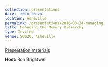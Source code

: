 ```yaml
---
collection: presentations
date: '2016-03-24'
location: Asheville
permalink: /presentations/2016-03-24-managing
title: Managing the Memory Hierarchy
type: Invited
venue: SOS20, Asheville
---
```


[Presentation materials](http://www.csm.ornl.gov/SOS20/)


**Host:** Ron Brightwell